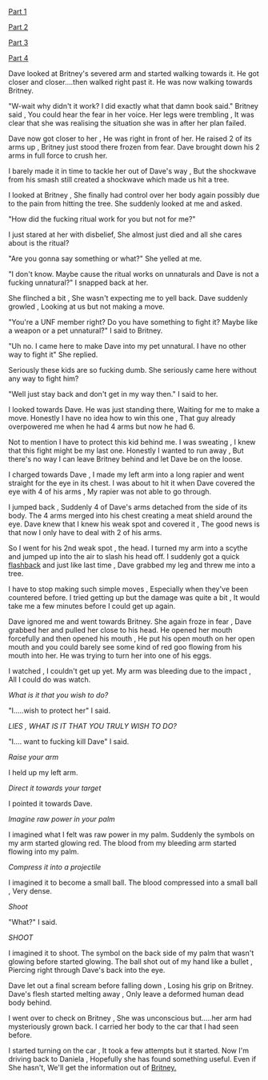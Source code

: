 [Part 1](https://www.reddit.com/r/libraryofshadows/s/tEuGreFVIK)


[Part 2](https://www.reddit.com/r/nosleep/s/CrPY2xK9Tl)


[Part 3](https://www.reddit.com/r/libraryofshadows/s/IkoX1lIVln) 


[Part 4](https://www.reddit.com/r/nosleep/s/CNo7RwPYGP)


Dave looked at Britney's severed arm and started walking towards it. He got closer and closer....then walked right past it. He was now walking towards Britney.


"W-wait why didn't it work? I did exactly what that damn book said." Britney said , You could hear the fear in her voice. Her legs were trembling , It was clear that she was realising the situation she was in after her plan failed.


Dave now got closer to her , He was right in front of her. He raised 2 of its arms up , Britney just stood there frozen from fear. Dave brought down his 2 arms in full force to crush her.


I barely made it in time to tackle her out of Dave's way , But the shockwave from his smash still created a shockwave which made us hit a tree. 


I looked at Britney , She finally had control over her body again possibly due to the pain from hitting the tree. She suddenly looked at me and asked.


"How did the fucking ritual work for you but not for me?" 


I just stared at her with disbelief, She almost just died and all she cares about is the ritual?


"Are you gonna say something or what?" She yelled at me.


"I don't know. Maybe cause the ritual works on unnaturals and Dave is not a fucking unnatural?" I snapped back at her.


She flinched a bit , She wasn't expecting me to yell back. Dave suddenly growled , Looking at us but not making a move. 


"You're a UNF member right? Do you have something to fight it? Maybe like a weapon or a pet unnatural?" I said to Britney.


"Uh no. I came here to make Dave into my pet unnatural. I have no other way to fight it" She replied.


Seriously these kids are so fucking dumb. She seriously came here without any way to fight him? 


"Well just stay back and don't get in my way then." I said to her. 


I looked towards Dave. He was just standing there, Waiting for me to make a move. Honestly I have no idea how to win this one , That guy already overpowered me when he had 4 arms but now he had 6. 


Not to mention I have to protect this kid behind me. I was sweating , I knew that this fight might be my last one. Honestly I wanted to run away , But there's no way I can leave Britney behind and let Dave be on the loose. 


I charged towards Dave , I made my left arm into a long rapier and went straight for the eye in its chest. I was about to hit it when Dave covered the eye with 4 of his arms , My rapier was not able to go through.


I jumped back , Suddenly 4 of Dave's arms detached from the side of its body. The 4 arms merged into his chest creating a meat shield around the eye. Dave knew that I knew his weak spot and covered it , The good news is that now I only have to deal with 2 of his arms. 


So I went for his 2nd weak spot , the head. I turned my arm into a scythe and jumped up into the air to slash his head off. I suddenly got a quick [flashback](https://www.reddit.com/r/nosleep/s/o335yWlOBC) and just like last time , Dave grabbed my leg and threw me into a tree. 


I have to stop making such simple moves , Especially when they've been countered before. I tried getting up but the damage was quite a bit , It would take me a few minutes before I could get up again. 


Dave ignored me and went towards Britney. She again froze in fear , Dave grabbed her and pulled her close to his head. He opened her mouth forcefully and then opened his mouth , He put his open mouth on her open mouth and you could barely see some kind of red goo flowing from his mouth into her. He was trying to turn her into one of his eggs.


I watched , I couldn't get up yet. My arm was bleeding due to the impact , All I could do was watch.


*What is it that you wish to do?*


"I.....wish to protect her" I said.


*LIES , WHAT IS IT THAT YOU TRULY WISH TO DO?*


"I.... want to fucking kill Dave" I said.


*Raise your arm*


I held up my left arm.


*Direct it towards your target*


I pointed it towards Dave.


*Imagine raw power in your palm*


I imagined what I felt was raw power in my palm. Suddenly the symbols on my arm started glowing red. The blood from my bleeding arm started flowing into my palm.


*Compress it into a projectile*


I imagined it to become a small ball. The blood compressed into a small ball , Very dense.


*Shoot*


"What?" I said.


*SHOOT*


I imagined it to shoot. The symbol on the back side of my palm that wasn't glowing before started glowing. The ball shot out of my hand like a bullet , Piercing right through Dave's back into the eye.


Dave let out a final scream before falling down , Losing his grip on Britney. Dave's flesh started melting away , Only leave a deformed human dead body behind. 


I went over to check on Britney , She was unconscious but.....her arm had mysteriously grown back. I carried her body to the car that I had seen before. 


I started turning on the car , It took a few attempts but it started. Now I'm driving back to Daniela , Hopefully she has found something useful. Even if She hasn't, We'll get the information out of [Britney.](https://www.reddit.com/r/UnnaturalUniverse/s/934VH5mpe4)








